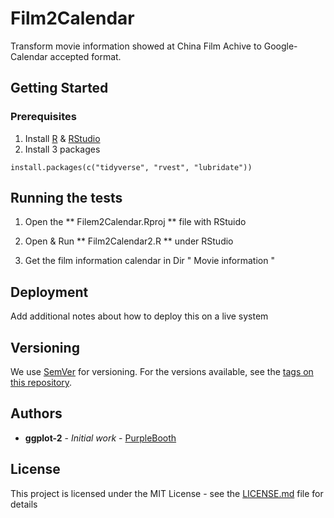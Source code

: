 # Film2Calendar
Transform movie information showed at China Film Achive to Google-Calendar accepted format.
## Getting Started
### Prerequisites
1. Install [R](https://cran.r-project.org/mirrors.html) & [RStudio](https://www.rstudio.com/products/rstudio/download/)
2. Install 3 packages 
```
install.packages(c("tidyverse", "rvest", "lubridate"))
```
## Running the tests

1. Open the ** Filem2Calendar.Rproj ** file with RStuido

2. Open & Run ** Film2Calendar2.R ** under RStudio

3. Get the film information calendar in Dir " Movie information "

## Deployment

Add additional notes about how to deploy this on a live system

## Versioning

We use [SemVer](http://semver.org/) for versioning. For the versions available, see the [tags on this repository](https://github.com/your/project/tags). 

## Authors

* **ggplot-2** - *Initial work* - [PurpleBooth](https://github.com/ggplot-2)

## License

This project is licensed under the MIT License - see the [LICENSE.md](LICENSE.md) file for details